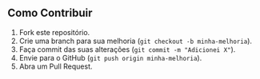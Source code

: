 ## Como Contribuir
1. Fork este repositório.
2. Crie uma branch para sua melhoria (`git checkout -b minha-melhoria`).
3. Faça commit das suas alterações (`git commit -m "Adicionei X"`).
4. Envie para o GitHub (`git push origin minha-melhoria`).
5. Abra um Pull Request.
